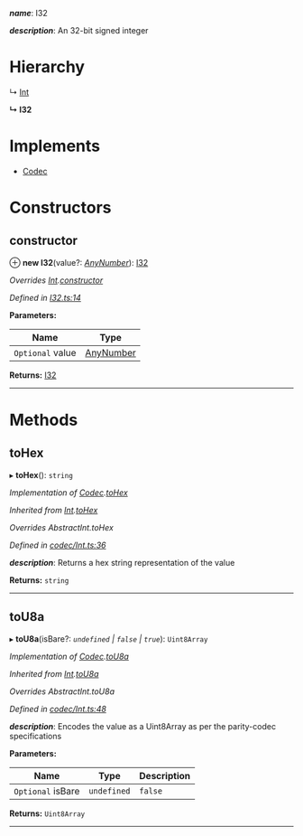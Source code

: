 

*__name__*: I32

*__description__*: An 32-bit signed integer

# Hierarchy

↳  [Int](_codec_int_.int.md)

**↳ I32**

# Implements

* [Codec](../interfaces/_types_.codec.md)

# Constructors

<a id="constructor"></a>

##  constructor

⊕ **new I32**(value?: *[AnyNumber](../modules/_types_.md#anynumber)*): [I32](_i32_.i32.md)

*Overrides [Int](_codec_int_.int.md).[constructor](_codec_int_.int.md#constructor)*

*Defined in [I32.ts:14](https://github.com/polkadot-js/api/blob/ebcb795/packages/types/src/I32.ts#L14)*

**Parameters:**

| Name | Type |
| ------ | ------ |
| `Optional` value | [AnyNumber](../modules/_types_.md#anynumber) |

**Returns:** [I32](_i32_.i32.md)

___

# Methods

<a id="tohex"></a>

##  toHex

▸ **toHex**(): `string`

*Implementation of [Codec](../interfaces/_types_.codec.md).[toHex](../interfaces/_types_.codec.md#tohex)*

*Inherited from [Int](_codec_int_.int.md).[toHex](_codec_int_.int.md#tohex)*

*Overrides AbstractInt.toHex*

*Defined in [codec/Int.ts:36](https://github.com/polkadot-js/api/blob/ebcb795/packages/types/src/codec/Int.ts#L36)*

*__description__*: Returns a hex string representation of the value

**Returns:** `string`

___
<a id="tou8a"></a>

##  toU8a

▸ **toU8a**(isBare?: *`undefined` | `false` | `true`*): `Uint8Array`

*Implementation of [Codec](../interfaces/_types_.codec.md).[toU8a](../interfaces/_types_.codec.md#tou8a)*

*Inherited from [Int](_codec_int_.int.md).[toU8a](_codec_int_.int.md#tou8a)*

*Overrides AbstractInt.toU8a*

*Defined in [codec/Int.ts:48](https://github.com/polkadot-js/api/blob/ebcb795/packages/types/src/codec/Int.ts#L48)*

*__description__*: Encodes the value as a Uint8Array as per the parity-codec specifications

**Parameters:**

| Name | Type | Description |
| ------ | ------ | ------ |
| `Optional` isBare | `undefined` | `false` | `true` |  true when the value has none of the type-specific prefixes (internal) |

**Returns:** `Uint8Array`

___


